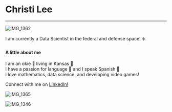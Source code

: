 # Christi Lee

---

![IMG_1362](https://user-images.githubusercontent.com/67603279/188347209-01d6eea8-c9b2-4728-985a-0c7ba2bf359a.jpg)


I am currently a Data Scientist in the federal and defense space! :airplane:


#### A little about me
I am an okie 🤠 living in Kansas 🌻 <br>
I have a passion for language :speech_balloon: and I speak Spanish :dancer: <br>
I love mathematics, data science, and developing video games!

Connect with me on [LinkedIn!](https://www.linkedin.com/in/christi-lee-1aaa36187/)



![IMG_1365](https://user-images.githubusercontent.com/67603279/188347507-e703066d-ab0d-4fcd-8e52-4d2977d6ea29.jpg)

![IMG_1346](https://user-images.githubusercontent.com/67603279/188347749-67247477-b670-47fb-b369-2e2b350bfbb8.jpg)
